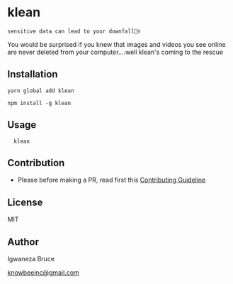 # klean

    sensitive data can lead to your downfall🤷‍♀️

You would be surprised if you knew that images and videos you see online are never deleted from your computer....well klean's coming to the rescue

## Installation

```
yarn global add klean
```

```
npm install -g klean
```

## Usage

```
  klean
```

## Contribution

- Please before making a PR, read first this [Contributing Guideline](./CONTRIBUTING.md)

## License

MIT

## Author

Igwaneza Bruce

<knowbeeinc@gmail.com>
